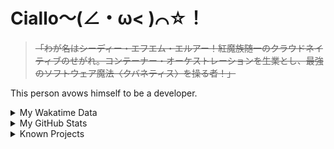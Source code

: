 # Ciallo～(∠・ω< )⌒☆！

> ~~「わが名はシーディー・エフエム・エルアー！紅魔族随一のクラウドネイティブのせがれ。コンテーナー・オーケストレーションを生業とし、最強のソフトウェア魔法〈クバネティス〉を操る者！」~~

This person avows himself to be a developer.

<details>

<summary>My Wakatime Data</summary>

<!--START_SECTION:waka-->
![Lines of code](https://img.shields.io/badge/From%20Hello%20World%20I%27ve%20Written-8.9%20million%20lines%20of%20code-blue)

**🐱 My GitHub Data** 

> 📦 788.1 kB Used in GitHub's Storage 
 > 
> 🏆 873 Contributions in the Year 2024
 > 
> 🚫 Not Opted to Hire
 > 
> 📜 93 Public Repositories 
 > 
> 🔑 29 Private Repositories 
 > 
**I'm an Early 🐤** 

```text
🌞 Morning                2248 commits        ██████░░░░░░░░░░░░░░░░░░░   23.96 % 
🌆 Daytime                4056 commits        ███████████░░░░░░░░░░░░░░   43.24 % 
🌃 Evening                3002 commits        ████████░░░░░░░░░░░░░░░░░   32.00 % 
🌙 Night                  75 commits          ░░░░░░░░░░░░░░░░░░░░░░░░░   00.80 % 
```
📅 **I'm Most Productive on Wednesday** 

```text
Monday                   1167 commits        ███░░░░░░░░░░░░░░░░░░░░░░   12.44 % 
Tuesday                  1653 commits        ████░░░░░░░░░░░░░░░░░░░░░   17.62 % 
Wednesday                1661 commits        ████░░░░░░░░░░░░░░░░░░░░░   17.71 % 
Thursday                 1355 commits        ████░░░░░░░░░░░░░░░░░░░░░   14.44 % 
Friday                   1411 commits        ████░░░░░░░░░░░░░░░░░░░░░   15.04 % 
Saturday                 1149 commits        ███░░░░░░░░░░░░░░░░░░░░░░   12.25 % 
Sunday                   985 commits         ███░░░░░░░░░░░░░░░░░░░░░░   10.50 % 
```


**I Mostly Code in Go** 

```text
Go                       37 repos            █████████░░░░░░░░░░░░░░░░   35.58 % 
TeX                      6 repos             █░░░░░░░░░░░░░░░░░░░░░░░░   05.77 % 
Swift                    4 repos             █░░░░░░░░░░░░░░░░░░░░░░░░   03.85 % 
Rust                     3 repos             █░░░░░░░░░░░░░░░░░░░░░░░░   02.88 % 
Shell                    2 repos             ░░░░░░░░░░░░░░░░░░░░░░░░░   01.92 % 
```




 Last Updated on 14/07/2024 01:31:18 UTC
<!--END_SECTION:waka-->

</details>

<details>
 
 <summary>My GitHub Stats</summary>

[![CDFMLR's github stats](https://github-readme-stats.vercel.app/api?username=cdfmlr&count_private=true&show_icons=true)](https://github.com/anuraghazra/github-readme-stats)
 
</details>

<details>

<summary>Known Projects</summary>

[![Star History Chart](https://api.star-history.com/svg?repos=cdfmlr/pyflowchart,cdfmlr/muvtuber,cdfmlr/crud,cdfmlr/murecom-verse-1,cdfmlr/murecom-intro&type=Date)](https://star-history.com/#cdfmlr/pyflowchart&cdfmlr/muvtuber&cdfmlr/crud&cdfmlr/murecom-verse-1&cdfmlr/murecom-intro&Date)

 </details>
